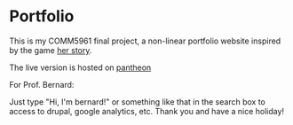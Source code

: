 # Portfolio
This is my COMM5961 final project, a non-linear portfolio website inspired by the game [her story](http://www.herstorygame.com/about/).

The live version is hosted on [pantheon](dev-comm5961-hu-portfolio.pantheonsite.io/portfolio/)

For Prof. Bernard:

Just type "Hi, I'm bernard!" or something like that in the search box to access to drupal, google analytics, etc. Thank you and have a nice holiday!